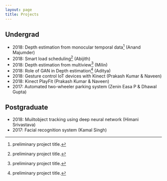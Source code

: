 ```yaml
---
layout: page
title: Projects
---
```


## Undergrad

* 2018: Depth estimation from monocular temporal data[^fn] (Anand Majumder)
* 2018: Smart load scheduling[^fn] (Abijith)
* 2018: Depth estimation from multiview[^fn] (Milin)
* 2018: Role of GAN in Depth estimation[^fn] (Aditya)
* 2018: Gesture control IoT devices with Kinect (Prakash Kumar & Naveen)
* 2018: Kinect PlayFit (Prakash Kumar & Naveen)
* 2017: Automated two-wheeler parking system (Zenin Easa P & Dhawal Gupta)

## Postgraduate

* 2018: Muiltobject tracking using deep neural network (Himani Srivastava)
* 2017: Facial recognition system (Kamal Singh)

[^fn]: preliminary project title.
